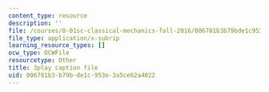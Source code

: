 ```yaml
---
content_type: resource
description: ''
file: /courses/8-01sc-classical-mechanics-fall-2016/006781b3b79bde1c953e3a5ce62a4022_xxGA-7soXiw.srt
file_type: application/x-subrip
learning_resource_types: []
ocw_type: OCWFile
resourcetype: Other
title: 3play caption file
uid: 006781b3-b79b-de1c-953e-3a5ce62a4022
---
```

